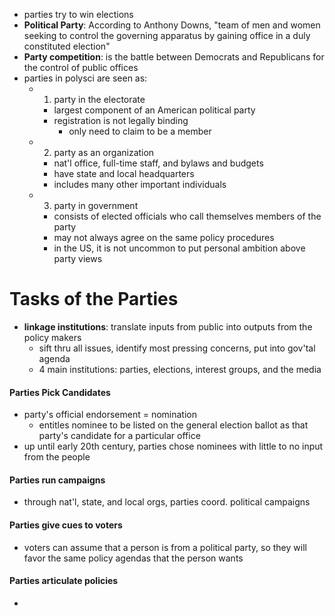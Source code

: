 - parties try to win elections
- **Political Party**: According to Anthony Downs, "team of men and women seeking to control the governing apparatus by gaining office in a duly constituted election"
- **Party competition**: is the battle between Democrats and Republicans for the control of public offices
- parties in polysci are seen as: 
	- 1) party in the electorate
		- largest component of an American political party
		- registration is not legally binding
			- only need to claim to be a member
	- 2) party as an organization
		- nat'l office, full-time staff, and bylaws and budgets
		- have state and local headquarters
		- includes many other important individuals
	- 3) party in government
		- consists of elected officials who call themselves members of the party
		- may not always agree on the same policy procedures
		- in the US, it is not uncommon to put personal ambition above party views

# Tasks of the Parties
- **linkage institutions**: translate inputs from public into outputs from the policy makers
	- sift thru all issues, identify most pressing concerns, put into gov'tal agenda
	- 4 main institutions: parties, elections, interest groups, and the media

#### Parties Pick Candidates
- party's official endorsement = nomination
	- entitles nominee to be listed on the general election ballot as that party's candidate for a particular office
- up until early 20th century, parties chose nominees with little to no input from the people

#### Parties run campaigns
- through nat'l, state, and local orgs, parties coord. political campaigns

#### Parties give cues to voters
- voters can assume that a person is from a political party, so they will favor the same policy agendas that the person wants

#### Parties articulate policies
- 
